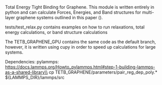 Total Energy Tight Binding for Graphene. 
This module is written entirely in python and can calculate Forces, Energies, and Band structures for multi-layer graphene systems outlined in this paper (). 

tests/test_relax.py contains examples on how to run relaxations, total energy calculations, or band structure calculations

The TETB_GRAPHENE_GPU contains the same code as the default branch, however, it is written using cupy in order to speed up calculations for large systems. 

Dependencies:
pylammps: https://docs.lammps.org/Howto_pylammps.html#step-1-building-lammps-as-a-shared-library\\
cp TETB_GRAPHENE/parameters/pair_reg_dep_poly.* ${LAMMPS_DIR}/lammps/src

